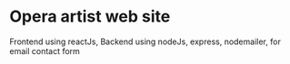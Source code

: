 # Opera artist web site
Frontend using reactJs,
Backend using nodeJs, express, nodemailer, for email contact form

